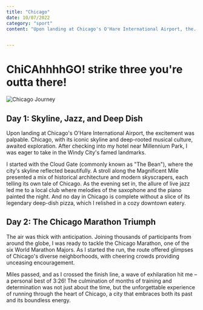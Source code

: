 ```yaml
---
title: "Chicago"
date: 10/07/2022
category: "sport"
content: "Upon landing at Chicago's O'Hare International Airport, the..."


---
```

# ChiCAhhhhGO! strike three you're outta there!

![Chicago Journey](/images/chicago.jpg)

## Day 1: Skyline, Jazz, and Deep Dish

Upon landing at Chicago's O'Hare International Airport, the excitement was palpable. Chicago, with its iconic skyline and deep-rooted musical culture, awaited exploration. After checking into my hotel near Millennium Park, I was eager to take in the Windy City's famed landmarks.

I started with the Cloud Gate (commonly known as "The Bean"), where the city's skyline reflected beautifully. A stroll along the Magnificent Mile presented a mix of historical architecture and modern skyscrapers, each telling its own tale of Chicago. As the evening set in, the allure of live jazz led me to a local club where melodies of the saxophone and the piano painted the night. And no day in Chicago is complete without a slice of its legendary deep-dish pizza, which I relished in a cozy downtown eatery.

## Day 2: The Chicago Marathon Triumph

The air was thick with anticipation. Joining thousands of participants from around the globe, I was ready to tackle the Chicago Marathon, one of the six World Marathon Majors. As I started the run, the route offered glimpses of Chicago's diverse neighborhoods, with cheering crowds providing unceasing encouragement.

Miles passed, and as I crossed the finish line, a wave of exhilaration hit me – a personal best of 3:26! The culmination of months of training and determination was not just about the time, but the unforgettable experience of running through the heart of Chicago, a city that embraces both its past and its boundless energy.
